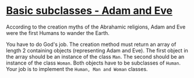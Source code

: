 # [Basic subclasses - Adam and Eve](https://www.codewars.com/kata/basic-subclasses-adam-and-eve "https://www.codewars.com/kata/547274e24481cfc469000416")

According to the creation myths of the Abrahamic religions, Adam and Eve were the first Humans to wander the Earth.

You have to do God's job. The creation method must return an array of length 2 containing objects (representing Adam and Eve). The first object in the array should be an instance of the class `Man`. The second should be an instance of the class `Woman`. Both objects have to be subclasses of `Human`. Your job is to implement the ```Human, Man and Woman``` classes.
